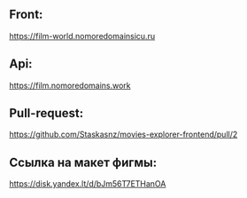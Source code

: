 ## Front:
https://film-world.nomoredomainsicu.ru

## Api:
https://film.nomoredomains.work

## Pull-request:
https://github.com/Staskasnz/movies-explorer-frontend/pull/2

## Ссылка на макет фигмы:
https://disk.yandex.lt/d/bJm56T7ETHanOA
